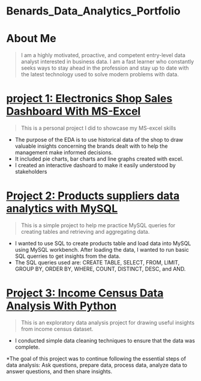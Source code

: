 # Benards_Data_Analytics_Portfolio

# About Me
> I am a highly motivated, proactive, and competent entry-level data analyst interested in business data. I am a fast learner who constantly seeks ways to stay ahead in the profession and stay up to date with the latest technology used to solve modern problems with data.

# [project 1: Electronics Shop Sales Dashboard With MS-Excel](https://medium.com/@benadata/electronics-shop-sales-dashboard-with-ms-excel-babe7c759ffd)

>This is a personal project I did to showcase my MS-excel skills

* The purpose of the EDA is to use historical data of the shop to draw valuable insights concerning the brands dealt with to help the management make informed decisions.
* It included pie charts, bar charts and line graphs created with excel.
* I created an interactive dashoard to make it easily understood by stakeholders


# [Project 2: Products suppliers data analytics with MySQL](https://benadata.medium.com/products-suppliers-data-analytics-with-mysql-dc9488c50b8)
>This is a simple project to help me practice MySQL queries for creating tables and retrieving and aggregating data.

* I wanted to use SQL to create products table and load data into MySQL using MySQL workbench. After loading the data, I wanted to run basic SQL querries to get insights from the data.
* The SQL queries used are: CREATE TABLE, SELECT, FROM, LIMIT, GROUP BY, ORDER BY, WHERE, COUNT, DISTINCT, DESC, and AND.

# [Project 3: Income Census Data Analysis With Python](https://github.com/BenaData/Data-Analysis/blob/master/income_census_data_analysis.ipynb)
> This is an exploratory data analysis project for drawing useful insights from income census dataset.

* I conducted simple data cleaning techniques to ensure that the data was complete.

*The goal of this project was to continue following the essential steps of data analysis: Ask questions, prepare data, process data, analyze data to answer questions, and then share insights.
